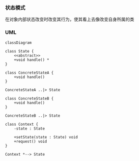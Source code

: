 ### 状态模式

在对象内部状态改变时改变其行为，使其看上去像改变自身所属的类

### UML

```mermaid
classDiagram

class State {
    <<abstract>>
    +void handle() *
}

class ConcreteStateA {
    +void handle()
}

ConcreteStateA ..|> State

class ConcreteStateB {
    +void handle()
}

ConcreteStateB ..|> State

class Context {
    -state : State

    +setState(state : State) void
    +request() void
}

Context *--> State
```